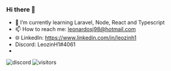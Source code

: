 ### Hi there 👋

- 🌱 I’m currently learning Laravel, Node, React and Typescript
- 📫 How to reach me: leonardosj98@hotmail.com
- 🌐 LinkedIn: https://www.linkedin.com/in/leozinh1
-  Discord: LeozinH1#4061
-  
![discord](https://i.imgur.com/jjlTad2.png)
![visitors](https://visitor-badge.glitch.me/badge?page_id=${LeozinH1}.${LeozinH1})
